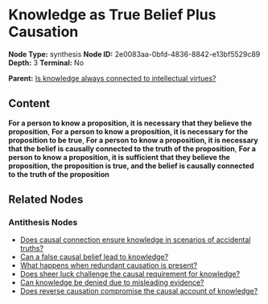 # Knowledge as True Belief Plus Causation

**Node Type:** synthesis
**Node ID:** 2e0083aa-0bfd-4836-8842-e13bf5529c89
**Depth:** 3
**Terminal:** No

**Parent:** [Is knowledge always connected to intellectual virtues?](is-knowledge-always-connected-to-intellectual-virtues-antithesis-c8b41566-8921-43f9-bece-dbd8c25bfc66.md)

## Content

**For a person to know a proposition, it is necessary that they believe the proposition**, **For a person to know a proposition, it is necessary for the proposition to be true**, **For a person to know a proposition, it is necessary that the belief is causally connected to the truth of the proposition**, **For a person to know a proposition, it is sufficient that they believe the proposition, the proposition is true, and the belief is causally connected to the truth of the proposition**

## Related Nodes

### Antithesis Nodes

- [Does causal connection ensure knowledge in scenarios of accidental truths?](does-causal-connection-ensure-knowledge-in-scenarios-of-accidental-truths-antithesis-dfce8bf9-20b8-4b39-80c0-eca07c8ff49c.md)
- [Can a false causal belief lead to knowledge?](can-a-false-causal-belief-lead-to-knowledge-antithesis-d794664f-6390-4b72-bb51-bd2bcc5fdf18.md)
- [What happens when redundant causation is present?](what-happens-when-redundant-causation-is-present-antithesis-f87cdaa0-bff1-45b3-bb43-9f55e54964ec.md)
- [Does sheer luck challenge the causal requirement for knowledge?](does-sheer-luck-challenge-the-causal-requirement-for-knowledge-antithesis-31b25559-87fc-4d05-8a46-d412142d6660.md)
- [Can knowledge be denied due to misleading evidence?](can-knowledge-be-denied-due-to-misleading-evidence-antithesis-27565fff-cba8-411c-b76f-39e5a072d62a.md)
- [Does reverse causation compromise the causal account of knowledge?](does-reverse-causation-compromise-the-causal-account-of-knowledge-antithesis-d44ea691-7c22-4dd5-9be8-a1171cb54e28.md)
